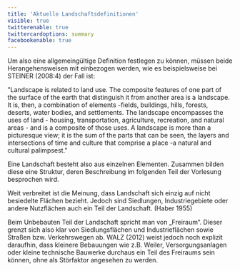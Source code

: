 ```yaml
---
title: 'Aktuelle Landschaftsdefinitionen'
visible: true
twitterenable: true
twittercardoptions: summary
facebookenable: true
---
```


Um also eine allgemeingültige Definition festlegen zu können, müssen beide Herangehensweisen mit einbezogen werden, wie es beispielsweise bei STEINER (2008:4) der Fall ist:

"Landscape is related to land use. The composite features of one part of the surface of the earth that distinguish it from another area is a landscape. It is, then, a combination of elements -fields, buildings, hills, forests, deserts, water bodies, and settlements. The landscape encompasses the uses of land - housing, transportation, agriculture, recreation, and natural areas - and is a composite of those uses. A landscape is more than a picturesque view; it is the sum of the parts that can be seen, the layers and intersections of time and culture that comprise a place -a natural and cultural palimpsest."


Eine Landschaft besteht also aus einzelnen Elementen. Zusammen bilden diese eine Struktur, deren Beschreibung im folgenden Teil der Vorlesung besprochen wird. 

Weit verbreitet ist die Meinung, dass Landschaft sich einzig auf nicht besiedelte Flächen bezieht. Jedoch sind Siedlungen, Industriegebiete oder andere Nutzflächen auch ein Teil der Landschaft. (Haber 1955)

Beim Unbebauten Teil der Landschaft spricht man von „Freiraum“. Dieser grenzt sich also klar von Siedlungsflächen und Industrieflächen sowie Straßen bzw. Verkehrswegen ab. WALZ (2012) weist jedoch noch explizit daraufhin, dass kleinere Bebauungen wie z.B. Weiler, Versorgungsanlagen oder kleine technische Bauwerke durchaus ein Teil des Freiraums sein können, ohne als Störfaktor angesehen zu werden.